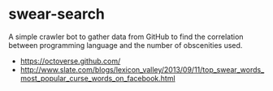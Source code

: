 # swear-search

A simple crawler bot to gather data from GitHub to find the correlation between
programming language and the number of obscenities used.

* https://octoverse.github.com/
* http://www.slate.com/blogs/lexicon_valley/2013/09/11/top_swear_words_most_popular_curse_words_on_facebook.html

